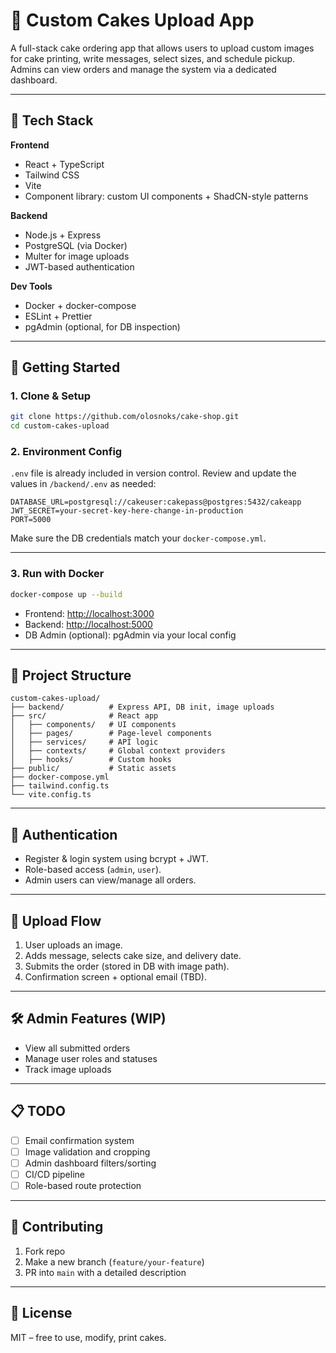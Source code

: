 # 🍰 Custom Cakes Upload App

A full-stack cake ordering app that allows users to upload custom images for cake printing, write messages, select sizes, and schedule pickup. Admins can view orders and manage the system via a dedicated dashboard.

---

## 🧱 Tech Stack

**Frontend**

* React + TypeScript
* Tailwind CSS
* Vite
* Component library: custom UI components + ShadCN-style patterns

**Backend**

* Node.js + Express
* PostgreSQL (via Docker)
* Multer for image uploads
* JWT-based authentication

**Dev Tools**

* Docker + docker-compose
* ESLint + Prettier
* pgAdmin (optional, for DB inspection)

---

## 🚀 Getting Started

### 1. Clone & Setup

```bash
git clone https://github.com/olosnoks/cake-shop.git
cd custom-cakes-upload
```

### 2. Environment Config

`.env` file is already included in version control. Review and update the values in `/backend/.env` as needed:

```env
DATABASE_URL=postgresql://cakeuser:cakepass@postgres:5432/cakeapp
JWT_SECRET=your-secret-key-here-change-in-production
PORT=5000
```

Make sure the DB credentials match your `docker-compose.yml`.

---

### 3. Run with Docker

```bash
docker-compose up --build
```

* Frontend: [http://localhost:3000](http://localhost:3000)
* Backend: [http://localhost:5000](http://localhost:5000)
* DB Admin (optional): pgAdmin via your local config

---

## 📂 Project Structure

```
custom-cakes-upload/
├── backend/          # Express API, DB init, image uploads
├── src/              # React app
│   ├── components/   # UI components
│   ├── pages/        # Page-level components
│   ├── services/     # API logic
│   ├── contexts/     # Global context providers
│   ├── hooks/        # Custom hooks
├── public/           # Static assets
├── docker-compose.yml
├── tailwind.config.ts
└── vite.config.ts
```

---

## 🔐 Authentication

* Register & login system using bcrypt + JWT.
* Role-based access (`admin`, `user`).
* Admin users can view/manage all orders.

---

## 📸 Upload Flow

1. User uploads an image.
2. Adds message, selects cake size, and delivery date.
3. Submits the order (stored in DB with image path).
4. Confirmation screen + optional email (TBD).

---

## 🛠 Admin Features (WIP)

* View all submitted orders
* Manage user roles and statuses
* Track image uploads

---

## 📋 TODO

* [ ] Email confirmation system
* [ ] Image validation and cropping
* [ ] Admin dashboard filters/sorting
* [ ] CI/CD pipeline
* [ ] Role-based route protection

---

## 👥 Contributing

1. Fork repo
2. Make a new branch (`feature/your-feature`)
3. PR into `main` with a detailed description

---

## 📄 License

MIT – free to use, modify, print cakes.
